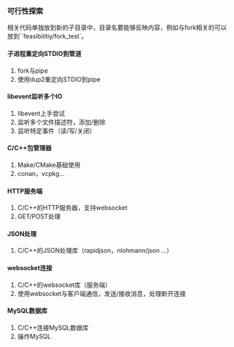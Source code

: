 
### 可行性探索

相关代码单独放到新的子目录中，目录名要能够反映内容，例如与fork相关的可以放到``feasibilitiy/fork_test`。

#### 子进程重定向STDIO到管道

1. fork与pipe
2. 使用dup2重定向STDIO到pipe

#### libevent监听多个IO

1. libevent上手尝试
2. 监听多个文件描述符，添加/删除
3. 监听特定事件（读/写/关闭）

#### C/C++包管理器

1. Make/CMake基础使用
2. conan，vcpkg...

#### HTTP服务端

1. C/C++的HTTP服务器，支持websocket
2. GET/POST处理

#### JSON处理

1. C/C++的JSON处理库（rapidjson，nlohmann/json ...）

#### websocket连接

1. C/C++的websocket库（服务端）
2. 使用websocket与客户端通信，发送/接收消息，处理断开连接

#### MySQL数据库

1. C/C++连接MySQL数据库
2. 操作MySQL